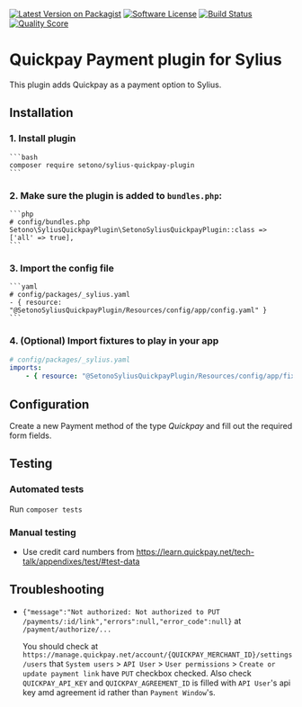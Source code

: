 [![Latest Version on Packagist][ico-version]][link-packagist]
[![Software License][ico-license]](LICENSE)
[![Build Status][ico-travis]][link-travis]
[![Quality Score][ico-code-quality]][link-code-quality]

# Quickpay Payment plugin for Sylius

This plugin adds Quickpay as a payment option to Sylius.

## Installation

### 1. Install plugin
 
    ```bash
    composer require setono/sylius-quickpay-plugin
    ```

### 2. Make sure the plugin is added to `bundles.php`:

    ```php
    # config/bundles.php
    Setono\SyliusQuickpayPlugin\SetonoSyliusQuickpayPlugin::class => ['all' => true],
    ```

### 3. Import the config file

    ```yaml
    # config/packages/_sylius.yaml
    - { resource: "@SetonoSyliusQuickpayPlugin/Resources/config/app/config.yaml" }
    ```

### 4. (Optional) Import fixtures to play in your app

````yaml
# config/packages/_sylius.yaml
imports:
    - { resource: "@SetonoSyliusQuickpayPlugin/Resources/config/app/fixtures.yaml" }    
````

## Configuration

Create a new Payment method of the type *Quickpay* and fill out the required form fields.

## Testing

### Automated tests

Run `composer tests`

### Manual testing

- Use credit card numbers from https://learn.quickpay.net/tech-talk/appendixes/test/#test-data

## Troubleshooting

- `{"message":"Not authorized: Not authorized to PUT /payments/:id/link","errors":null,"error_code":null}`
  at `/payment/authorize/...`
  
  You should check at `https://manage.quickpay.net/account/{QUICKPAY_MERCHANT_ID}/settings/users`
  that `System users` > `API User` > `User permissions` > `Create or update payment link` have `PUT`
  checkbox checked. Also check `QUICKPAY_API_KEY` and `QUICKPAY_AGREEMENT_ID` is filled with `API User`'s 
  api key amd agreement id rather than `Payment Window`'s.

[ico-version]: https://img.shields.io/packagist/v/setono/sylius-quickpay-plugin.svg?style=flat-square
[ico-license]: https://img.shields.io/badge/license-MIT-brightgreen.svg?style=flat-square
[ico-travis]: https://travis-ci.com/Setono/SyliusQuickpayPlugin.svg?branch=master
[ico-code-quality]: https://img.shields.io/scrutinizer/g/Setono/SyliusQuickpayPlugin.svg?style=flat-square

[link-packagist]: https://packagist.org/packages/setono/sylius-quickpay-plugin
[link-travis]: https://travis-ci.com/Setono/SyliusQuickpayPlugin
[link-code-quality]: https://scrutinizer-ci.com/g/Setono/SyliusQuickpayPlugin

